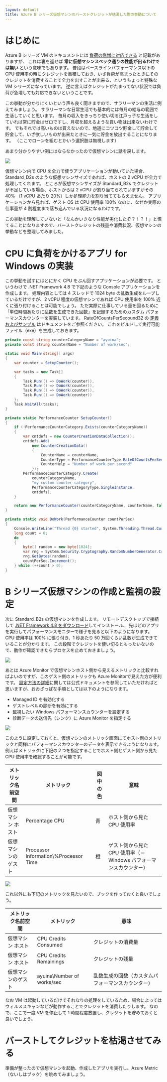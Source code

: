 ```yaml
---
layout: default
title: Azure B シリーズ仮想マシンのバーストクレジットが枯渇した際の挙動について
---
```


# はじめに

Azure B シリーズ VM のドキュメントには [負荷の急増に対応できる](https://learn.microsoft.com/ja-jp/azure/virtual-machines/sizes-b-series-burstable) と記載がありますが、
これは裏を返せば **常に仮想マシンスペック通りの性能が出るわけでは無い** という意味でもあります。
普段はベースラインパフォーマンス以下の CPU 使用率の時にクレジットを蓄積しておき、いざ負荷が高まったときにそのクレジットを消費することで全力を出すことが出来る、というちょっと特殊な VM シリーズになっています。
逆に言えばクレジットがたまってない状況では負荷が急増しても対応できないということです。

この挙動が分かりにくいという声も良く聞きますので、サラリーマンの生活に例えてみましょう。
サラリーマンな日常生活でも基本的には毎月の給与の範囲で生活していくと思います。
毎月の収入をきっちり使い切る江戸っ子な生活をしていれば常に貯金はゼロですし、月収を超えるような買い物は出来ないわけです。
でもそれでは高いものは買えないので、地道にコツコツ貯金して貯金して貯金して、いざ欲しいものが出来たときに一気に貯金を放出することになります。
（ここでローンを組むとかいう選択肢は無視します）

あまり分かりやすい例にはならなかったので仮想マシンに話を戻します。

![](./images/overview.png)

仮想マシン内で CPU を全力で使うアプリケーションが動いていた場合、Standard_D2s のような仮想マシンサイズであれば、ホストの 2 vCPU が全力で処理してくれます。
ところが仮想マシンサイズが Standard_B2s でクレジットが不足している場合、ホストからは 2 vCPU が割り当てられていますがその 40% （1 vCPU あたり 20%）しか処理能力を割り当ててもらえません。
アプリケーションから見れば、ゲスト OS は CPU 使用率 100% なのに、なぜか実際の仕事量が 4 割程度まで落ち込んでいる状況になるわけです。

この挙動を理解していないと「なんかいきなり性能が劣化したぞ？！？！」と慌てることになりますので、バーストクレジットの残量や消費状況、仮想マシンの挙動などを整理してみました。

# CPU に負荷をかけるアプリ for Windows の実装

この挙動を試すにはとにかく CPU をぶん回すアプリケーションが必要です。
というわけで .NET Framework 4.8 で下記のような Console アプリケーションを作成します。
処理内容としては 4 スレッドで 1024 byte の乱数生成をループしているだけですが、2 vCPU 程度の仮想マシンであれば CPU 使用率を 100% 近くに張り付けることは可能でしょう。
ただ実際に仕事している量を図るために「単位時間あたりに乱数を生成できた回数」を記録するためのカスタム パフォーマンスカウンターを実装しています。
RateOfCountsPerSecound32 の
[定義およびサンプル](https://learn.microsoft.com/ja-jp/dotnet/api/system.diagnostics.performancecountertype)
はドキュメントをご参照ください。
これをビルドして実行可能ファイル（exe）を生成しておきます。

```csharp
private const string counterCategoryName = "ayuina";
private const string counterName = "Number of work/sec";

static void Main(string[] args)
{
    var counter = SetupCounter();

    var tasks = new Task[]
    {
        Task.Run(() => DoWork(counter)),
        Task.Run(() => DoWork(counter)),
        Task.Run(() => DoWork(counter)),
        Task.Run(() => DoWork(counter))
    };
    Task.WaitAll(tasks);
}

private static PerformanceCounter SetupCounter()
{
    if (!PerformanceCounterCategory.Exists(counterCategoryName))
    {
        var cntdefs = new CounterCreationDataCollection();
        cntdefs.Add(
            new CounterCreationData()
            {
                CounterName = counterName,
                CounterType = PerformanceCounterType.RateOfCountsPerSecond32,
                CounterHelp = "Number of work per second"
            });
        PerformanceCounterCategory.Create(
            counterCategoryName, 
            "my custom counter category", 
            PerformanceCounterCategoryType.SingleInstance, 
            cntdefs);
    }

    return new PerformanceCounter(counterCategoryName, counterName, false);
}

private static void DoWork(PerformanceCounter countPerSec)
{
    Console.WriteLine("Thread {0} started", System.Threading.Thread.CurrentThread.ManagedThreadId);
    long count = 0;
    do
    {
        byte[] random = new byte[1024];
        var rng = System.Security.Cryptography.RandomNumberGenerator.Create();
        rng.GetBytes(random);
        countPerSec.Increment();
    } while (++count > 0);
}
```

# B シリーズ仮想マシンの作成と監視の設定

次に Standard_B2s の仮想マシンを作成します。
リモートデスクトップで接続して
[.NET Framework 4.8 をダウンロード](https://dotnet.microsoft.com/ja-jp/download/dotnet-framework/net48)してインストール、
先ほどのアプリを実行してパフォーマンスモニターで様子を見ると以下のようになります。
CPU 使用率は 100% に張り付き、1 秒あたり 50 万回くらい乱数が生成できていることが分かります。
この段階でクレジットを使い切るともったいないので、動作が確認できたらプロセスを止めておきましょう。

![](./images/perfmon.png)


あとは Azure Monitor で仮想マシンホスト側から見えるメトリックと比較すればよいのですが、このゲスト側のメトリックも Azure Monitorで見えた方が便利です。
[設定方法の詳細](https://learn.microsoft.com/ja-jp/azure/azure-monitor/agents/diagnostics-extension-windows-install)に関しては公式ドキュメントを参照していただければと思いますが、おおざっぱな手順としては以下のようになります。

- Managed ID を有効化する
- ゲストレベルの診断を有効にする
- 監視したい Windows パフォーマンスカウンターを設定する
- 診断データの送信先（シンク）に Azure Monitor を指定する

![](./images/monitor-guest-metric.png)

このように設定しておくと、仮想マシンのメトリック画面にてホスト側のメトリックと同様にパフォーマンスカウンターのデータを表示できるようになります。
例えばメトリックに下記の２つを指定することでホスト側とゲスト側から見た CPU 使用率を確認することが可能です。

|メトリック名前空間|メトリック|図中の色|意味|
|---|---|---|---|
|仮想マシン ホスト|Percentage CPU|青|ホスト側から見た CPU 使用率|
|仮想マシンのゲスト|Processor Information\\%Processor Time|橙|ゲスト側から見た CPU 使用率（＝Windows パフォーマンスカウンター）|

![](./images/monitor-host-and-guest.png)

これ以外にも下記のメトリックを見たいので、ブックを作っておくと良いでしょう。

|メトリック名前空間|メトリック|意味|
|---|---|---|
|仮想マシン ホスト|CPU Credits Consumed|クレジットの消費量|
|仮想マシン ホスト|CPU Credits Remainings|クレジットの残量|
|仮想マシンのゲスト| ayuina\Number of works/sec |乱数生成の回数（カスタムパフォーマンスカウンター）|

なお VM は起動しているだけでそれなりの処理をしているため、場合によってはウィルススキャンなどが動作することでクレジットを消費したりします。
なので、ここで一度 VM を停止して 1 時間程度放置し、クレジットを貯めておくと良いでしょう。


# バーストしてクレジットを枯渇させてみる

準備が整ったので仮想マシンを起動、作成したアプリを実行し、Azure Metric （ないしはブック）を眺めてみましょう。



